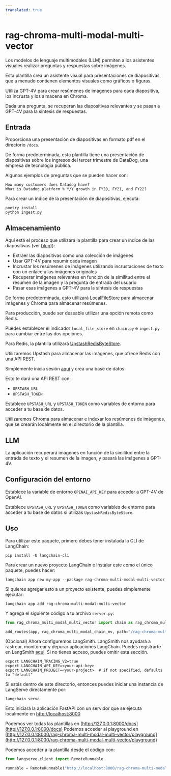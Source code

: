 ```yaml
---
translated: true
---
```


# rag-chroma-multi-modal-multi-vector

Los modelos de lenguaje multimodales (LLM) permiten a los asistentes visuales realizar preguntas y respuestas sobre imágenes.

Esta plantilla crea un asistente visual para presentaciones de diapositivas, que a menudo contienen elementos visuales como gráficos o figuras.

Utiliza GPT-4V para crear resúmenes de imágenes para cada diapositiva, los incrusta y los almacena en Chroma.

Dada una pregunta, se recuperan las diapositivas relevantes y se pasan a GPT-4V para la síntesis de respuestas.

## Entrada

Proporciona una presentación de diapositivas en formato pdf en el directorio `/docs`.

De forma predeterminada, esta plantilla tiene una presentación de diapositivas sobre los ingresos del tercer trimestre de DataDog, una empresa de tecnología pública.

Algunos ejemplos de preguntas que se pueden hacer son:

```text
How many customers does Datadog have?
What is Datadog platform % Y/Y growth in FY20, FY21, and FY22?
```

Para crear un índice de la presentación de diapositivas, ejecuta:

```shell
poetry install
python ingest.py
```

## Almacenamiento

Aquí está el proceso que utilizará la plantilla para crear un índice de las diapositivas (ver [blog](https://blog.langchain.dev/multi-modal-rag-template/))):

* Extraer las diapositivas como una colección de imágenes
* Usar GPT-4V para resumir cada imagen
* Incrustar los resúmenes de imágenes utilizando incrustaciones de texto con un enlace a las imágenes originales
* Recuperar imágenes relevantes en función de la similitud entre el resumen de la imagen y la pregunta de entrada del usuario
* Pasar esas imágenes a GPT-4V para la síntesis de respuestas

De forma predeterminada, esto utilizará [LocalFileStore](https://python.langchain.com/docs/integrations/stores/file_system) para almacenar imágenes y Chroma para almacenar resúmenes.

Para producción, puede ser deseable utilizar una opción remota como Redis.

Puedes establecer el indicador `local_file_store` en `chain.py` e `ingest.py` para cambiar entre las dos opciones.

Para Redis, la plantilla utilizará [UpstashRedisByteStore](https://python.langchain.com/docs/integrations/stores/upstash_redis).

Utilizaremos Upstash para almacenar las imágenes, que ofrece Redis con una API REST.

Simplemente inicia sesión [aquí](https://upstash.com/) y crea una base de datos.

Esto te dará una API REST con:

* `UPSTASH_URL`
* `UPSTASH_TOKEN`

Establece `UPSTASH_URL` y `UPSTASH_TOKEN` como variables de entorno para acceder a tu base de datos.

Utilizaremos Chroma para almacenar e indexar los resúmenes de imágenes, que se crearán localmente en el directorio de la plantilla.

## LLM

La aplicación recuperará imágenes en función de la similitud entre la entrada de texto y el resumen de la imagen, y pasará las imágenes a GPT-4V.

## Configuración del entorno

Establece la variable de entorno `OPENAI_API_KEY` para acceder a GPT-4V de OpenAI.

Establece `UPSTASH_URL` y `UPSTASH_TOKEN` como variables de entorno para acceder a tu base de datos si utilizas `UpstashRedisByteStore`.

## Uso

Para utilizar este paquete, primero debes tener instalada la CLI de LangChain:

```shell
pip install -U langchain-cli
```

Para crear un nuevo proyecto LangChain e instalar este como el único paquete, puedes hacer:

```shell
langchain app new my-app --package rag-chroma-multi-modal-multi-vector
```

Si quieres agregar esto a un proyecto existente, puedes simplemente ejecutar:

```shell
langchain app add rag-chroma-multi-modal-multi-vector
```

Y agrega el siguiente código a tu archivo `server.py`:

```python
from rag_chroma_multi_modal_multi_vector import chain as rag_chroma_multi_modal_chain_mv

add_routes(app, rag_chroma_multi_modal_chain_mv, path="/rag-chroma-multi-modal-multi-vector")
```

(Opcional) Ahora configuremos LangSmith.
LangSmith nos ayudará a rastrear, monitorear y depurar aplicaciones LangChain.
Puedes registrarte en LangSmith [aquí](https://smith.langchain.com/).
Si no tienes acceso, puedes omitir esta sección.

```shell
export LANGCHAIN_TRACING_V2=true
export LANGCHAIN_API_KEY=<your-api-key>
export LANGCHAIN_PROJECT=<your-project>  # if not specified, defaults to "default"
```

Si estás dentro de este directorio, entonces puedes iniciar una instancia de LangServe directamente por:

```shell
langchain serve
```

Esto iniciará la aplicación FastAPI con un servidor que se ejecuta localmente en
[http://localhost:8000](http://localhost:8000)

Podemos ver todas las plantillas en [http://127.0.0.1:8000/docs](http://127.0.0.1:8000/docs)
Podemos acceder al playground en [http://127.0.0.1:8000/rag-chroma-multi-modal-multi-vector/playground](http://127.0.0.1:8000/rag-chroma-multi-modal-multi-vector/playground)

Podemos acceder a la plantilla desde el código con:

```python
from langserve.client import RemoteRunnable

runnable = RemoteRunnable("http://localhost:8000/rag-chroma-multi-modal-multi-vector")
```
